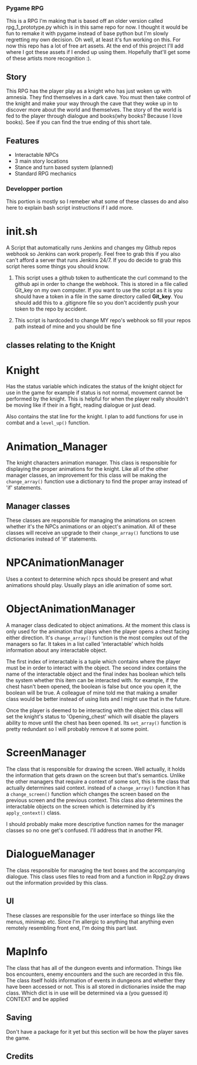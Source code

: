 ### Pygame RPG

This is a RPG I'm making that is based off an older version called
rpg_1_prototype.py which is in this same repo for now. I thought it
would be fun to remake it with pygame instead of base python but I'm slowly 
regretting my own decision. Oh well, at least it's fun working on this. For now
this repo has a lot of free art assets. At the end of this project I'll add where 
I got these assets if I ended up using them. Hopefully that'll get some of these
artists more recognition :).

## Story

This RPG has the player play as a knight who has just woken up with amnesia. They 
find themselves in a dark cave. You must then take control of the knight and 
make your way through the cave that they woke up in to discover more about
the world and themselves. The story of the world is fed to the player through
dialogue and books(why books? Because I love books). 
See if you can find the true ending of this short tale.

## Features

- Interactable NPCs
- 3 main story locations  
- Stance and turn based system (planned)
- Standard RPG mechanics

### Developper portion

This portion is mostly so I remeber what some of these classes do and also here to explain
bash script instructions if I add more.

# init.sh 
A Script that automatically runs Jenkins and changes my Github repos webhook 
so Jenkins can work properly. Feel free to grab this if you also can't afford a 
server that runs Jenkins 24/7. If you do decide to grab this script heres some things you
should know.

1. This script uses a github token to authenticate the curl command to the github api in 
order to change the webhook. This is stored in a file called Git_key on my own computer.
If you want to use the script as it is you should have a token in a file in the same directory
called **Git_key**. You should add this to a .gitignore file so you don't accidently push 
your token to the repo by accident.

2. This script is hardcoded to change MY repo's webhook so fill your repos path instead of 
mine and you should be fine

## classes relating to the Knight

# Knight
Has the status variable which indicates the status of the knight object for use in the game
for example if status is not normal, movement cannot be performed by the knight. This is 
helpful for when the player really shouldn't be moving like if their in a fight, reading dialogue
or just dead.

Also contains the stat line for the knight. I plan to add functions for use in combat and a 
`level_up()` function.

# Animation_Manager
The knight characters animation manager. This class is responsible for displaying the proper animations
for the knight. Like all of the other manager classes, an improvement for this class will be making the
`change_array()` function use a dictionary to find the proper array instead of 'if' statements.

## Manager classes

These classes are responsible for managing the animations on screen whether it's the 
NPCs animations or an object's animation. All of these classes will receive an upgrade to their 
`change_array()` functions to use dictionaries instead of 'if' statements.


# NPCAnimationManager
Uses a context to determine which npcs should be present and what animations should play. Usually plays
an idle animation of some sort.

# ObjectAnimationManager
A manager class dedicated to object animations. At the moment this class is only used for the animation
that plays when the player opens a chest facing either direction. It's `change_array()` function is the 
most complex out of the managers so far. It takes in a list called 'interactable' which holds information
about any interactable object.

The first index of interactable is a tuple which contains where the player must be in order to interact
with the object. The second index contains the name of the interactable object and the final index has boolean
which tells the system whether this item can be interacted with. for example, if the chest hasn't been opened,
the boolean is false but once you open it, the boolean will be true. A colleague of mine told me that making 
a smaller class would be better instead of using lists and I might use that in the future.

Once the player is deemed to be 
interacting with the object this class will set the knight's status to 'Opening_chest' which will disable
the players ability to move until the chest has been opened. Its `set_array()` function is pretty redundant so
I will probably remove it at some point.

# ScreenManager
The class that is responsible for drawing the screen. Well actually, it holds the information that gets drawn 
on the screen but that's semantics. Unlike the other managers that require a context of some sort, this is the
class that actually determines said context. instead of a `change_array()` function it has a `change_screen()`
function which changes the screen based on the previous screen and the previous context. This class also
determines the interactable objects on the screen which is determined by it's `apply_context()` class. 

I should probably make more descriptive function names for the manager classes so no one get's confused. I'll
address that in another PR.

# DialogueManager
The class responsible for managing the text boxes and the accompanying dialogue. This class uses files to read from 
and a function in Rpg2.py draws out the information provided by this class. 

## UI

These classes are responsible for the user interface so things like the menus, minimap etc.
Since I'm allergic to anything that anything even remotely resembling front end, I'm doing this part last.

# MapInfo
The class that has all of the dungeon events and information. Things like bos encounters, enemy encounters
and the such are recorded in this file. The class itself holds information of events in dungeons and whether
they have been accessed or not. This is all stored in dictionaries inside the map class. Which dict is in
use will be determined via a (you guessed it) CONTEXT and be applied 

## Saving

Don't have a package for it yet but this section will be how the player saves the game.

## Credits